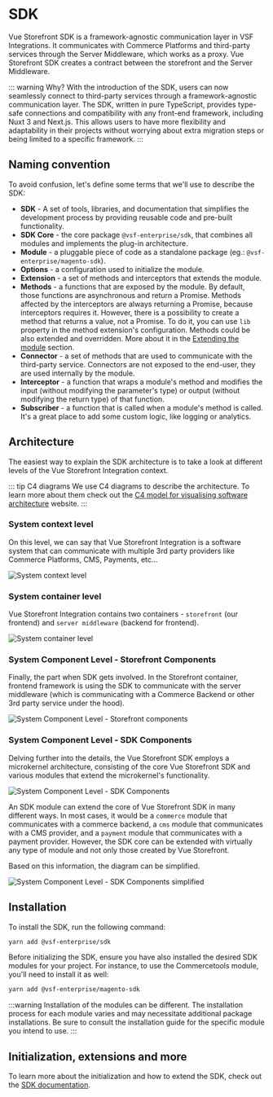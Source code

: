 # SDK

Vue Storefront SDK is a framework-agnostic communication layer in VSF Integrations. It communicates with Commerce Platforms and third-party services through the Server Middleware, which works as a proxy. Vue Storefront SDK creates a contract between the storefront and the Server Middleware.

::: warning Why?
With the introduction of the SDK, users can now seamlessly connect to third-party services through a framework-agnostic communication layer. The SDK, written in pure TypeScript, provides type-safe connections and compatibility with any front-end framework, including Nuxt 3 and Next.js. This allows users to have more flexibility and adaptability in their projects without worrying about extra migration steps or being limited to a specific framework.
:::

## Naming convention

To avoid confusion, let's define some terms that we'll use to describe the SDK:

- **SDK** - A set of tools, libraries, and documentation that simplifies the development process by providing reusable code and pre-built functionality.
- **SDK Core** - the core package `@vsf-enterprise/sdk`, that combines all modules and implements the plug-in architecture.
- **Module** - a pluggable piece of code as a standalone package (eg.: `@vsf-enterprise/magento-sdk`).
- **Options** - a configuration used to initialize the module.
- **Extension** - a set of methods and interceptors that extends the module.
- **Methods** - a functions that are exposed by the module. By default, those functions are asynchronous and return a Promise. Methods affected by the interceptors are always returning a Promise, because interceptors requires it. However, there is a possibility to create a method that returns a value, not a Promise. To do it, you can use `lib` property in the method extension's configuration. Methods could be also extended and overridden. More about it in the [Extending the module](./sdk.md#extending-the-module) section.
- **Connector** - a set of methods that are used to communicate with the third-party service. Connectors are not exposed to the end-user, they are used internally by the module.
- **Interceptor** - a function that wraps a module's method and modifies the input (without modifying the parameter's type) or output (without modifying the return type) of that function.
- **Subscriber** - a function that is called when a module's method is called. It's a great place to add some custom logic, like logging or analytics.

## Architecture

The easiest way to explain the SDK architecture is to take a look at different levels of the Vue Storefront Integration context.

::: tip C4 diagrams
We use C4 diagrams to describe the architecture. To learn more about them check out the [C4 model for visualising software architecture](https://c4model.com/) website.
:::

### System context level

On this level, we can say that Vue Storefront Integration is a software system that can communicate with multiple 3rd party providers like Commerce Platforms, CMS, Payments, etc...

![System context level](https://res.cloudinary.com/vue-storefront/image/upload/v1678201501/C4%20Integrations/Integrations_Workspace_-_Copy_of_System_context_level_bfznrj.jpg)

### System container level

Vue Storefront Integration contains two containers - `storefront` (our frontend) and `server middleware` (backend for frontend).

![System container level](https://res.cloudinary.com/vue-storefront/image/upload/v1678201501/C4%20Integrations/Integrations_Workspace_-_Copy_of_System_container_level_jj4n84.jpg)

### System Component Level - Storefront Components

Finally, the part when SDK gets involved. In the Storefront container, frontend framework is using the SDK to communicate with the server middleware (which is communicating with a Commerce Backend or other 3rd party service under the hood).

![System Component Level - Storefront components](https://res.cloudinary.com/vue-storefront/image/upload/v1678201501/C4%20Integrations/Integrations_Workspace_-_Copy_of_System_component_level_-_Storefront_wd6dk4.jpg)

### System Component Level - SDK Components

Delving further into the details, the Vue Storefront SDK employs a microkernel architecture, consisting of the core Vue Storefront SDK and various modules that extend the microkernel's functionality.

![System Component Level - SDK Components](https://res.cloudinary.com/vue-storefront/image/upload/v1678387797/C4%20Integrations/Integrations_Workspace_-_System_component_level_-_SDK_1_aeoxpp.jpg)

An SDK module can extend the core of Vue Storefront SDK in many different ways. In most cases, it would be a `commerce` module that communicates with a commerce backend, a `cms` module that communicates with a CMS provider, and a `payment` module that communicates with a payment provider. However, the SDK core can be extended with virtually any type of module and not only those created by Vue Storefront.

Based on this information, the diagram can be simplified.

![System Component Level - SDK Components simplified](https://res.cloudinary.com/vue-storefront/image/upload/v1678387797/C4%20Integrations/Integrations_Workspace_-_System_component_level_-_SDK_simplified_1_dxh18q.jpg)

## Installation

To install the SDK, run the following command:

```bash
yarn add @vsf-enterprise/sdk
```

Before initializing the SDK, ensure you have also installed the desired SDK modules for your project. For instance, to use the Commercetools module, you'll need to install it as well:

```bash
yarn add @vsf-enterprise/magento-sdk
```

:::warning Installation of the modules can be different.
The installation process for each module varies and may necessitate additional package installations. Be sure to consult the installation guide for the specific module you intend to use.
:::


## Initialization, extensions and more

To learn more about the initialization and how to extend the SDK, check out the [SDK documentation](https://docs.vuestorefront.io/sdk/).
